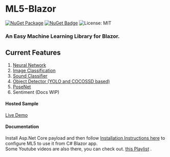 # ML5-Blazor
 [![NuGet Package](https://img.shields.io/badge/nuget-v1.0.6%20Preview%204-orange.svg)](https://www.nuget.org/packages/BlazorML5/)
[![NuGet Badge](https://buildstats.info/nuget/BlazorML5)](https://www.nuget.org/packages/BlazorML5)
![License: MIT](https://img.shields.io/badge/License-MIT-blue.svg)

 
 ### An Easy Machine Learning Library for Blazor.

## Current Features
1. [Neural Network](https://github.com/sps014/BlazorML5/wiki/Neural-Network) 
2. [Image Classification](https://github.com/sps014/BlazorML5/wiki/Image-Classification)
3. [Sound Classifier](https://github.com/sps014/BlazorML5/wiki/Sound-Detector)
4. [Object Detector (YOLO and COCOSSD based)](https://github.com/sps014/BlazorML5/wiki/Object-Detector-(YOLO-CocoSSD))
5. [PoseNet](https://github.com/sps014/BlazorML5/wiki/PoseNet)
6. Sentiment (Docs WIP)

#### Hosted Sample
[Live Demo](https://blazor-ml5-sample.netlify.com/) 


#### Documentation
Install Asp.Net Core payload and then follow [Installation Instructions here](https://github.com/sps014/BlazorML5/wiki/BlazorML5-Installation) to configure ML5 to use it from C# Blazor app.<br>
Some Youtube videos are also there, you can check out. [this Playlist](https://www.youtube.com/watch?v=YWPRXuyYSx4&list=PL8z8Ue600vf1bVvX1uNHNs5GNC4XrSlVk) 
.




